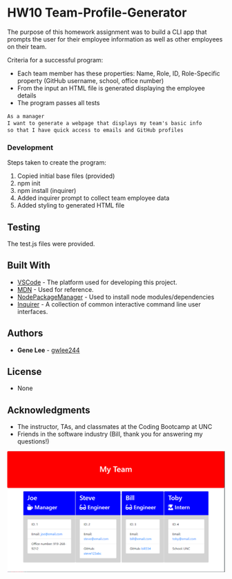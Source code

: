 # HW10 Team-Profile-Generator

The purpose of this homework assignment was to build a CLI app that prompts the user for their employee information as well as other employees on their team.

Criteria for a successful program:
* Each team member has these properties: Name, Role, ID, Role-Specific property (GitHub username, school, office number)
* From the input an HTML file is generated displaying the employee details
* The program passes all tests

```
As a manager
I want to generate a webpage that displays my team's basic info
so that I have quick access to emails and GitHub profiles
```
### Development 
Steps taken to create the program:
1. Copied initial base files (provided)
2. npm init
3. npm install (inquirer)
4. Added inquirer prompt to collect team employee data
5. Added styling to generated HTML file

## Testing

The test.js files were provided.

## Built With

* [VSCode](https://code.visualstudio.com/) - The platform used for developing this project.
* [MDN](https://developer.mozilla.org/en-US/) - Used for reference.
* [NodePackageManager](https://www.npmjs.com/) - Used to install node modules/dependencies
* [Inquirer](https://www.npmjs.com/package/inquirer) - A collection of common interactive command line user interfaces.

## Authors

* **Gene Lee** - [gwlee244](https://github.com/gwlee244)

## License

* None

## Acknowledgments

* The instructor, TAs, and classmates at the Coding Bootcamp at UNC
* Friends in the software industry (Bill, thank you for answering my questions!)

![picture](team-profile-generator.png)
